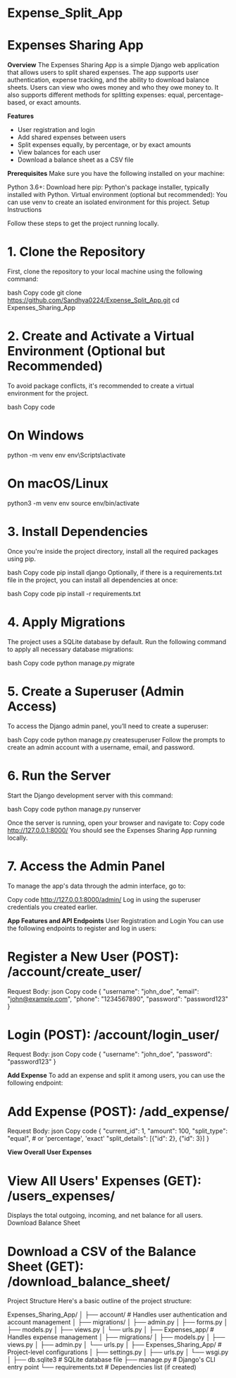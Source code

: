 # Expense_Split_App

# Expenses Sharing App

**Overview**
The Expenses Sharing App is a simple Django web application that allows users to split shared expenses. The app supports user authentication, expense tracking, and the ability to download balance sheets. Users can view who owes money and who they owe money to. It also supports different methods for splitting expenses: equal, percentage-based, or exact amounts.

**Features**
* User registration and login
* Add shared expenses between users
* Split expenses equally, by percentage, or by exact amounts
* View balances for each user
* Download a balance sheet as a CSV file
  
**Prerequisites**
Make sure you have the following installed on your machine:

Python 3.6+: Download here
pip: Python's package installer, typically installed with Python.
Virtual environment (optional but recommended): You can use venv to create an isolated environment for this project.
Setup Instructions

Follow these steps to get the project running locally.

# 1. Clone the Repository
First, clone the repository to your local machine using the following command:

bash
Copy code
git clone https://github.com/Sandhya0224/Expense_Split_App.git
cd Expenses_Sharing_App

# 2. Create and Activate a Virtual Environment (Optional but Recommended)
To avoid package conflicts, it's recommended to create a virtual environment for the project.

bash
Copy code
# On Windows
python -m venv env
env\Scripts\activate

# On macOS/Linux
python3 -m venv env
source env/bin/activate

# 3. Install Dependencies
Once you're inside the project directory, install all the required packages using pip.

bash
Copy code
pip install django
Optionally, if there is a requirements.txt file in the project, you can install all dependencies at once:

bash
Copy code
pip install -r requirements.txt

# 4. Apply Migrations
The project uses a SQLite database by default. Run the following command to apply all necessary database migrations:

bash
Copy code
python manage.py migrate

# 5. Create a Superuser (Admin Access)
To access the Django admin panel, you’ll need to create a superuser:

bash
Copy code
python manage.py createsuperuser
Follow the prompts to create an admin account with a username, email, and password.

# 6. Run the Server
Start the Django development server with this command:

bash
Copy code
python manage.py runserver

Once the server is running, open your browser and navigate to:
Copy code
http://127.0.0.1:8000/
You should see the Expenses Sharing App running locally.

# 7. Access the Admin Panel
To manage the app's data through the admin interface, go to:

Copy code
http://127.0.0.1:8000/admin/
Log in using the superuser credentials you created earlier.

**App Features and API Endpoints**
User Registration and Login
You can use the following endpoints to register and log in users:

# Register a New User (POST): /account/create_user/

Request Body:
json
Copy code
{
    "username": "john_doe",
    "email": "john@example.com",
    "phone": "1234567890",
    "password": "password123"
}

# Login (POST): /account/login_user/

Request Body:
json
Copy code
{
    "username": "john_doe",
    "password": "password123"
}

**Add Expense**
To add an expense and split it among users, you can use the following endpoint:

# Add Expense (POST): /add_expense/
Request Body:
json
Copy code
{
    "current_id": 1,
    "amount": 100,
    "split_type": "equal",  # or 'percentage', 'exact'
    "split_details": [{"id": 2}, {"id": 3}]
}

**View Overall User Expenses**

# View All Users' Expenses (GET): /users_expenses/

Displays the total outgoing, incoming, and net balance for all users.
Download Balance Sheet

# Download a CSV of the Balance Sheet (GET): /download_balance_sheet/
Project Structure
Here's a basic outline of the project structure:

Expenses_Sharing_App/
│
├── account/                # Handles user authentication and account management
│   ├── migrations/
│   ├── admin.py
│   ├── forms.py
│   ├── models.py
│   ├── views.py
│   └── urls.py
│
├── Expenses_app/           # Handles expense management
│   ├── migrations/
│   ├── models.py
│   ├── views.py
│   ├── admin.py
│   └── urls.py
│
├── Expenses_Sharing_App/   # Project-level configurations
│   ├── settings.py
│   ├── urls.py
│   └── wsgi.py
│
├── db.sqlite3              # SQLite database file
├── manage.py               # Django's CLI entry point
└── requirements.txt        # Dependencies list (if created)
